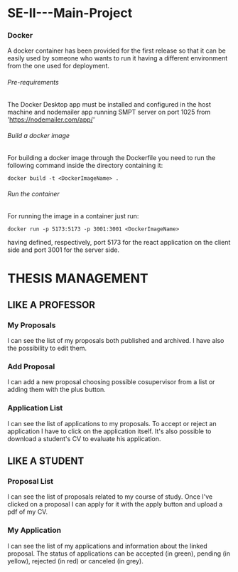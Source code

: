 # SE-II---Main-Project

### Docker
A docker container has been provided for the first release so that it can be easily used by someone who
wants to run it having a different environment from the one used for deployment.
###### Pre-requirements
The Docker Desktop app must be installed and configured in the host machine and nodemailer app running SMPT server on port 1025 from 'https://nodemailer.com/app/'
###### Build a docker image
For building a docker image through the Dockerfile you need to run the following command inside the directory containing it:
```
docker build -t <DockerImageName> .
```
###### Run the container
For running the image in a container just run:
```
docker run -p 5173:5173 -p 3001:3001 <DockerImageName>
```
having defined, respectively, port 5173 for the react application on the client side and port 3001 for the server side. 
# THESIS MANAGEMENT

## LIKE A PROFESSOR

### My Proposals
I can see the list of my proposals both published and archived. I have also the possibility to edit them.

### Add Proposal
I can add a new proposal choosing possible cosupervisor from a list or adding them with the plus button.

### Application List
I can see the list of applications to my proposals. To accept or reject an application I have to click on the application itself.
It's also possible to download a student's CV to evaluate his application.

## LIKE A STUDENT

### Proposal List
I can see the list of proposals related to my course of study. Once I've clicked on a proposal I can apply for it with the apply button and upload a pdf of my CV.
### My Application
I can see the list of my applications and information about the linked proposal. The status of applications can be accepted (in green), pending (in yellow), rejected (in red) or canceled (in grey).
